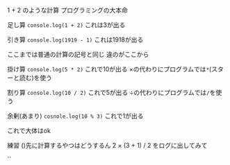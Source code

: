 1 + 2 のような計算
プログラミングの大本命

足し算
`console.log(1 + 2)`
これは3が出る

引き算
`console.log(1919 - 1)`
これは1918が出る

ここまでは普通の計算の記号と同じ
違のがここから

掛け算
`console.log(5 * 2)`
これで10が出る
×の代わりにプログラムでは`*`(スターと読む)を使う

割り算
`console.log(10 / 2)`
これで5が出る
÷の代わりにプログラムでは`/`を使う

余剰(あまり)
`cosnole.log(10 % 3)`
これで1が出る

これで大体はok

練習
()先に計算するやつはどうするん
2 × (3 + 1) / 2
をログに出してみて

``